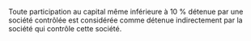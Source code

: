   
 Toute participation au capital même inférieure à 10 % détenue par une société contrôlée est considérée comme détenue indirectement par la société qui contrôle cette société.  

  
